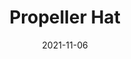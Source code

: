 ---
title: Propeller Hat 
date: 2021-11-06
Author: kanta
base: Gold Cap
images: [
    "https://media.discordapp.net/attachments/906949562885869638/906998662972985384/propellerhatthumbnail.png",
    "https://media.discordapp.net/attachments/906949562885869638/906998680312221767/propellericon.png"
]
dlink: "https://github.com/Phoenixx19/JumpKingPlus/blob/www/reskins/clothing/Propellor%20Hat.zip"
---